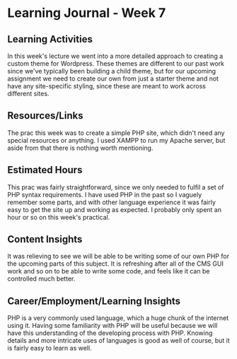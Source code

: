 # Learning Journal - Week 7

## Learning Activities

In this week's lecture we went into a more detailed approach to creating a custom theme for Wordpress. These themes are different to our past work since we've typically been building a child theme, but for our upcoming assignment we need to create our own from just a starter theme and not have any site-specific styling, since these are meant to work across different sites.

## Resources/Links

The prac this week was to create a simple PHP site, which didn't need any special resources or anything. I used XAMPP to run my Apache server, but aside from that there is nothing worth mentioning.

## Estimated Hours

This prac was fairly straightforward, since we only needed to fulfil a set of PHP syntax requirements. I have used PHP in the past so I vaguely remember some parts, and with other language experience it was fairly easy to get the site up and working as expected. I probably only spent an hour or so on this week's practical.

## Content Insights

It was relieving to see we will be able to be writing some of our own PHP for the upcoming parts of this subject. It is refreshing after all of the CMS GUI work and so on to be able to write some code, and feels like it can be controlled much better.

## Career/Employment/Learning Insights

PHP is a very commonly used language, which a huge chunk of the internet using it. Having some familiarity with PHP will be useful because we will have this understanding of the developing process with PHP. Knowing details and more intricate uses of languages is good as well of course, but it is fairly easy to learn as well.
